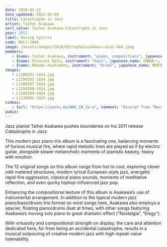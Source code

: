 ```yaml
---
date: 2018-05-22
date_updated: 2021-05-09
title: Catastrophe in Jazz
artist: Taihei Asakawa
sort_value: Taihei Asakawa Catastrophe in Jazz
year: 2011
label: Roving Spirits
code: RKCJ-2046
image: /assets/images/2018/05/taiheiasakawa-catas-460.jpeg
members:
   - {name: Taihei Asakawa, instrument: "piano, compositions", japanese_name: 浅川太平, url: "https://taiheiasakawa.wixsite.com/piano"}
   - {name: Shinichi Kato, instrument: "bass", japanese_name: 加藤真一, url: "https://katoshinichi.net/"}
   - {name: Manabu Hashimoto, instrument: "drums", japanese_name: 橋本学, url: "http://mh-ob.blogspot.com/"}
images:
   - L1200201-1024.jpg
   - L1200202-1024.jpg
   - L1200207-1024.jpg
   - L1200208-1024.jpg
   - L1200209-1024.jpg
   - L1110981-1024.jpg
videos: 
   - {url: "https://youtu.be/Wmb_IN_3a-w", comment: "Excerpt from “Nostalgia”, track 3 on this album"}
audio:
---
```

Jazz pianist Taihei Asakawa pushes boundaries on his 2011 release *Catastrophe in Jazz*.

This modern jazz piano trio album is a fascinating one, balancing moments of furious musical fire, where rapid melodic lines are played as if by electric guitar, alongside slower melancholic moments of pianistic beauty, heavy with emotion.

The 12 original songs on this album range from hot to cool, exploring clever odd-metered structures, modern lyrical European-style jazz, energetic rapid-fire aggression, classical piano sounds, moments of meditative reflection, and even quirky hiphop-influenced jazz pop.

Enhancing the compositional texture of this album is Asakawa’s use of instrumental arrangement. In addition to the typical modern jazz piano/bass/drums trio format on most songs here, Asakawa also employs a spacier, floating piano/drums duet at times, with other songs featuring Asakawa’s moving solo piano to great dramatic effect (“Nostalgia”, “Elegy”).

With virtuosity and compositional strength on display, the care and attention dedicated here, far from being an accidental catastrophe, results in a musical outpouring of creative modern jazz with high repeat-value listenability.

